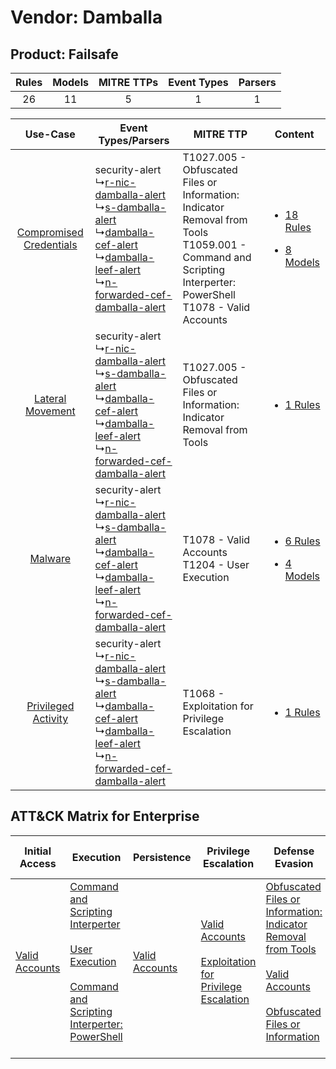 Vendor: Damballa
================
Product: Failsafe
-----------------
| Rules | Models | MITRE TTPs | Event Types | Parsers |
|:-----:|:------:|:----------:|:-----------:|:-------:|
|  26   |   11   |     5      |      1      |    1    |

|    Use-Case    | Event Types/Parsers    | MITRE TTP    | Content    |
|:----:| ---- | ---- | ---- |
| [Compromised Credentials](../../../UseCases/uc_compromised_credentials.md) |  security-alert<br> ↳[r-nic-damballa-alert](Ps/pC_rnicdamballaalert.md)<br> ↳[s-damballa-alert](Ps/pC_sdamballaalert.md)<br> ↳[damballa-cef-alert](Ps/pC_damballacefalert.md)<br> ↳[damballa-leef-alert](Ps/pC_damballaleefalert.md)<br> ↳[n-forwarded-cef-damballa-alert](Ps/pC_nforwardedcefdamballaalert.md)<br> | T1027.005 - Obfuscated Files or Information: Indicator Removal from Tools<br>T1059.001 - Command and Scripting Interperter: PowerShell<br>T1078 - Valid Accounts<br> | [<ul><li>18 Rules</li></ul><ul><li>8 Models</li></ul>](RM/r_m_damballa_failsafe_Compromised_Credentials.md) |
|        [Lateral Movement](../../../UseCases/uc_lateral_movement.md)        |  security-alert<br> ↳[r-nic-damballa-alert](Ps/pC_rnicdamballaalert.md)<br> ↳[s-damballa-alert](Ps/pC_sdamballaalert.md)<br> ↳[damballa-cef-alert](Ps/pC_damballacefalert.md)<br> ↳[damballa-leef-alert](Ps/pC_damballaleefalert.md)<br> ↳[n-forwarded-cef-damballa-alert](Ps/pC_nforwardedcefdamballaalert.md)<br> | T1027.005 - Obfuscated Files or Information: Indicator Removal from Tools<br>    | [<ul><li>1 Rules</li></ul>](RM/r_m_damballa_failsafe_Lateral_Movement.md)    |
|    [Malware](../../../UseCases/uc_malware.md)    |  security-alert<br> ↳[r-nic-damballa-alert](Ps/pC_rnicdamballaalert.md)<br> ↳[s-damballa-alert](Ps/pC_sdamballaalert.md)<br> ↳[damballa-cef-alert](Ps/pC_damballacefalert.md)<br> ↳[damballa-leef-alert](Ps/pC_damballaleefalert.md)<br> ↳[n-forwarded-cef-damballa-alert](Ps/pC_nforwardedcefdamballaalert.md)<br> | T1078 - Valid Accounts<br>T1204 - User Execution<br>    | [<ul><li>6 Rules</li></ul><ul><li>4 Models</li></ul>](RM/r_m_damballa_failsafe_Malware.md)    |
|     [Privileged Activity](../../../UseCases/uc_privileged_activity.md)     |  security-alert<br> ↳[r-nic-damballa-alert](Ps/pC_rnicdamballaalert.md)<br> ↳[s-damballa-alert](Ps/pC_sdamballaalert.md)<br> ↳[damballa-cef-alert](Ps/pC_damballacefalert.md)<br> ↳[damballa-leef-alert](Ps/pC_damballaleefalert.md)<br> ↳[n-forwarded-cef-damballa-alert](Ps/pC_nforwardedcefdamballaalert.md)<br> | T1068 - Exploitation for Privilege Escalation<br>    | [<ul><li>1 Rules</li></ul>](RM/r_m_damballa_failsafe_Privileged_Activity.md)    |

ATT&CK Matrix for Enterprise
----------------------------
| Initial Access                                                      | Execution                                                                                                                                                                                                                                                       | Persistence                                                         | Privilege Escalation                                                                                                                                          | Defense Evasion                                                                                                                                                                                                                                                               | Credential Access | Discovery | Lateral Movement | Collection | Command and Control | Exfiltration | Impact |
| ------------------------------------------------------------------- | --------------------------------------------------------------------------------------------------------------------------------------------------------------------------------------------------------------------------------------------------------------- | ------------------------------------------------------------------- | ------------------------------------------------------------------------------------------------------------------------------------------------------------- | ----------------------------------------------------------------------------------------------------------------------------------------------------------------------------------------------------------------------------------------------------------------------------- | ----------------- | --------- | ---------------- | ---------- | ------------------- | ------------ | ------ |
| [Valid Accounts](https://attack.mitre.org/techniques/T1078)<br><br> | [Command and Scripting Interperter](https://attack.mitre.org/techniques/T1059)<br><br>[User Execution](https://attack.mitre.org/techniques/T1204)<br><br>[Command and Scripting Interperter: PowerShell](https://attack.mitre.org/techniques/T1059/001)<br><br> | [Valid Accounts](https://attack.mitre.org/techniques/T1078)<br><br> | [Valid Accounts](https://attack.mitre.org/techniques/T1078)<br><br>[Exploitation for Privilege Escalation](https://attack.mitre.org/techniques/T1068)<br><br> | [Obfuscated Files or Information: Indicator Removal from Tools](https://attack.mitre.org/techniques/T1027/005)<br><br>[Valid Accounts](https://attack.mitre.org/techniques/T1078)<br><br>[Obfuscated Files or Information](https://attack.mitre.org/techniques/T1027)<br><br> |                   |           |                  |            |                     |              |        |